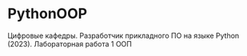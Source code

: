 # PythonOOP
Цифровые кафедры. Разработчик прикладного ПО на языке Python (2023). Лабораторная работа 1 ООП
